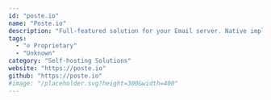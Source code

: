 ```yaml
---
id: "poste.io"
name: "Poste.io"
description: "Full-featured solution for your Email server. Native implementation of last anti-SPAM methods, webmail and easy administration included. Free tier available."
tags:
  - "⊘ Proprietary"
  - "Unknown"
category: "Self-hosting Solutions"
website: "https://poste.io"
github: "https://poste.io"
#image: "/placeholder.svg?height=300&width=400"
---
```


